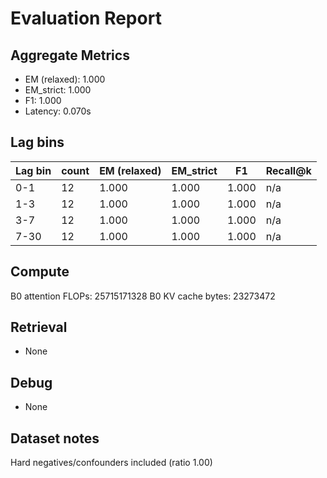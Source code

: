 # Evaluation Report

## Aggregate Metrics

- EM (relaxed): 1.000
- EM_strict: 1.000
- F1: 1.000
- Latency: 0.070s

## Lag bins
| Lag bin | count | EM (relaxed) | EM_strict | F1 | Recall@k |
| ------- | ----- | ------------- | --------- | --- | -------- |
| 0-1 | 12 | 1.000 | 1.000 | 1.000 | n/a |
| 1-3 | 12 | 1.000 | 1.000 | 1.000 | n/a |
| 3-7 | 12 | 1.000 | 1.000 | 1.000 | n/a |
| 7-30 | 12 | 1.000 | 1.000 | 1.000 | n/a |

## Compute
B0 attention FLOPs: 25715171328
B0 KV cache bytes: 23273472

## Retrieval
- None

## Debug
- None

## Dataset notes
Hard negatives/confounders included (ratio 1.00)